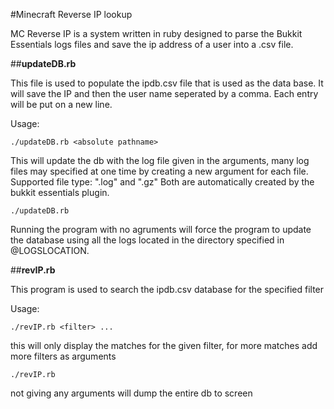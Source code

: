 #Minecraft Reverse IP lookup

MC Reverse IP is a system written in ruby designed to parse the Bukkit Essentials logs files and save the ip address of a user into a .csv file.



##**updateDB.rb**

This file is used to populate the ipdb.csv file that is used as the data base. It will save the IP and then the user name seperated by a comma.  Each entry will be put on a new line.

Usage:

```
./updateDB.rb <absolute pathname>
```

This will update the db with the log file given in the arguments, many log files may specified at one time by creating a new argument for each file.  Supported file type: ".log" and ".gz"  Both are automatically created by the bukkit essentials plugin.

```
./updateDB.rb
```

Running the program with no agruments will force the program to update the database using all the logs located in the directory specified in @LOGSLOCATION.



##**revIP.rb**

This program is used to search the ipdb.csv database for the specified filter

Usage:

	./revIP.rb <filter> ...

this will only display the matches for the given filter, for more matches add more filters as arguments

	./revIP.rb

not giving any arguments will dump the entire db to screen
